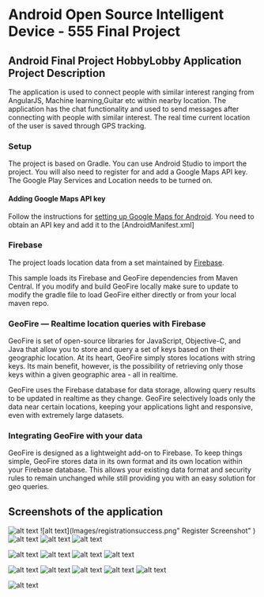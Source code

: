 # Android Open Source Intelligent Device - 555 Final Project


## Android Final Project HobbyLobby Application Project Description

The application is used to connect people with similar interest ranging from AngularJS, Machine learning,Guitar etc within nearby location.
The application has the chat functionality and used to send messages after connecting with people with similar interest.
The real time current location of the user is saved through GPS tracking.

### Setup

The project is based on Gradle. You can use Android Studio to import
the project. You will also need to register for and add a Google Maps API key.
The Google Play Services and Location needs to be turned on.

#### Adding Google Maps API key

Follow the instructions for [setting up Google Maps for
Android](https://developers.google.com/maps/documentation/android/start#get_an_android_certificate_and_the_google_maps_api_key).
You need to obtain an API key and add it to the [AndroidManifest.xml]


### Firebase

The project loads location data from a set maintained by [Firebase](https://firebase.com).

This sample loads its Firebase and GeoFire dependencies from Maven Central.
If you modify and build GeoFire locally make sure to update to modify the gradle file to load GeoFire
either directly or from your local maven repo.

### GeoFire — Realtime location queries with Firebase

GeoFire is set of open-source libraries for JavaScript, Objective-C, and Java that allow you to store and query a set of keys based on their geographic location. At its heart, GeoFire simply stores locations with string keys. Its main benefit, however, is the possibility of retrieving only those keys within a given geographic area - all in realtime.

GeoFire uses the Firebase database for data storage, allowing query results to be updated in realtime as they change. GeoFire selectively loads only the data near certain locations, keeping your applications light and responsive, even with extremely large datasets. 


### Integrating GeoFire with your data

GeoFire is designed as a lightweight add-on to Firebase. To keep things simple, GeoFire stores data in its own format and its own location within your Firebase database. This allows your existing data format and security rules to remain unchanged while still providing you with an easy solution for geo queries.


## Screenshots of the application


![alt text](Images/login.png "Login Screenshot" )
![alt text](Images/registrationsuccess.png" Register Screenshot" )
![alt text](Images/register.png.png "Setting Location Screenshot" )
![alt text](Images/registrationerror.png "Registration error" )
![alt text](Images/searchpeople.png "Serach People " )



![alt text](Images/peoplenotfound.png "People Not Found" )
![alt text](Images/peoplefound.png "People found with similar skill" )
![alt text](Images/requestsend.png "Request sent to communicate " )
![alt text](Images/nopeoplefoundmessage.png "Request sent to communicate " )




![alt text](Images/acceptrequest.png "People Not Found" )
![alt text](Images/afteraccept.png "People found with similar skill" )
![alt text](Images/williummessagetoalexa.png "Request sent to communicate " )
![alt text](Images/Alexareply.png "Request sent to communicate " )
![alt text](Images/chatmessage.png "Request sent to communicate " )


![alt text](Images/geofireLocation.png "Request sent to communicate " )




